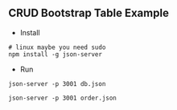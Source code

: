 ## CRUD Bootstrap Table Example

* Install
```
# linux maybe you need sudo
npm install -g json-server
```

* Run
```
json-server -p 3001 db.json

json-server -p 3001 order.json